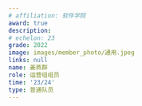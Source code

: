 ```yaml
---
# affiliation: 软件学院
award: true
description: 
# echelon: 23
grade: 2022
image: images/member_photo/通用.jpeg
links: null
name: 姜燕群
role: 运营组组员
time: '23/24'
type: 普通队员
---
```


